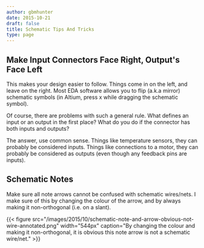 ```yaml
---
author: gbmhunter
date: 2015-10-21
draft: false
title: Schematic Tips And Tricks
type: page
---
```


## Make Input Connectors Face Right, Output's Face Left

This makes your design easier to follow. Things come in on the left, and leave on the right. Most EDA software allows you to flip (a.k.a mirror) schematic symbols (in Altium, press x while dragging the schematic symbol).

Of course, there are problems with such a general rule. What defines an input or an output in the first place? What do you do if the connector has both inputs and outputs?

The answer, use common sense. Things like temperature sensors, they can probably be considered inputs. Things like connections to a motor, they can probably be considered as outputs (even though any feedback pins are inputs).

## Schematic Notes

Make sure all note arrows cannot be confused with schematic wires/nets. I make sure of this by changing the colour of the arrow, and by always making it non-orthogonal (i.e. on a slant).

{{< figure src="/images/2015/10/schematic-note-and-arrow-obvious-not-wire-annotated.png" width="544px" caption="By changing the colour and making it non-orthogonal, it is obvious this note arrow is not a schematic wire/net."  >}}
